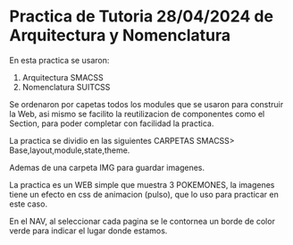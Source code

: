 
# Practica de Tutoria 28/04/2024 de Arquitectura y Nomenclatura

En esta practica se usaron:

1. Arquitectura SMACSS
2. Nomenclatura SUITCSS

Se ordenaron por capetas todos los modules que se usaron para construir la Web, asi mismo se facilito la reutilizacion de componentes como el Section, para poder completar con facilidad la practica.

La practica se dividio en las siguientes CARPETAS
SMACSS>
    Base,layout,module,state,theme.

Ademas de una carpeta IMG para guardar imagenes.

La practica es un WEB simple que muestra 3 POKEMONES, la imagenes tiene un efecto en css de animacion (pulso), que lo uso para practicar en este caso.

En el NAV, al seleccionar cada pagina se le contornea un borde de color verde para indicar el lugar donde estamos.